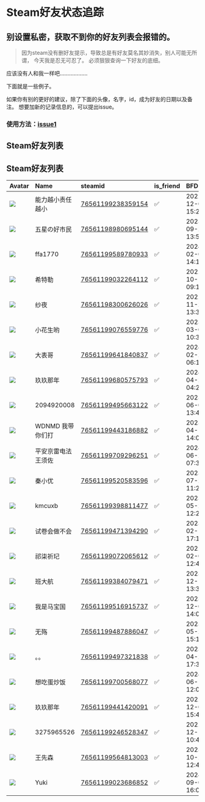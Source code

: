 # Steam好友状态追踪
## 别设置私密，获取不到你的好友列表会报错的。

> 因为steam没有删好友提示，导致总是有好友莫名其妙消失，别人可能无所谓，
> 今天我是忍无可忍了。 必须狠狠查询一下好友的底细。

应该没有人和我一样吧………………

下面就是一些例子。

如果你有别的更好的建议，除了下面的头像，名字，id，成为好友的日期以及备注。 想要加新的记录信息的，可以提出issue。

### 使用方法：[issue1](https://github.com/systemannounce/SteamFriends/issues/1)

## Steam好友列表



## Steam好友列表

| Avatar                                                                            | Name         | steamid                                                                     | is_friend   | BFD                 | Remark   |
|:----------------------------------------------------------------------------------|:-------------|:----------------------------------------------------------------------------|:------------|:--------------------|:---------|
| ![](https://avatars.steamstatic.com/a0fe0b3bafd57e6c7a8fba1b1a75887c7215a458.jpg) | 能力越小责任越小     | [76561199238359154](https://steamcommunity.com/profiles/76561199238359154/) | ✅           | 2022-12-06 15:20:50 |          |
| ![](https://avatars.steamstatic.com/205d40ba481ef4a69ef0bad0706507d4abc07612.jpg) | 五星の好市民       | [76561198980695144](https://steamcommunity.com/profiles/76561198980695144/) | ✅           | 2023-09-21 13:54:32 |          |
| ![](https://avatars.steamstatic.com/7bff9fb74e97b9871e1485eb71761dcc33eebde3.jpg) | ffa1770      | [76561199589780933](https://steamcommunity.com/profiles/76561199589780933/) | ✅           | 2024-02-08 14:14:55 |          |
| ![](https://avatars.steamstatic.com/1191c81a57194f64acfcda94f0fd0cb94e92eff7.jpg) | 希特勒          | [76561199032264112](https://steamcommunity.com/profiles/76561199032264112/) | ✅           | 2022-10-10 09:18:02 |          |
| ![](https://avatars.steamstatic.com/877f5f8884527b3c556c420bcb3433eed37ca5e0.jpg) | 纱夜           | [76561198300626026](https://steamcommunity.com/profiles/76561198300626026/) | ✅           | 2022-11-25 13:30:14 |          |
| ![](https://avatars.steamstatic.com/02824a7f6e98b080c3dafb134741aa49609895c0.jpg) | 小花生哟         | [76561199076559776](https://steamcommunity.com/profiles/76561199076559776/) | ✅           | 2023-03-08 10:36:47 |          |
| ![](https://avatars.steamstatic.com/45b0c0995ddb2fca92f3340a485e1da747304052.jpg) | 大表哥          | [76561199641840837](https://steamcommunity.com/profiles/76561199641840837/) | ✅           | 2024-02-22 06:17:59 |          |
| ![](https://avatars.steamstatic.com/23d28af97966a485957ebfd1e11f552fceab4ba0.jpg) | 玖玖那年         | [76561199680575793](https://steamcommunity.com/profiles/76561199680575793/) | ✅           | 2024-04-27 04:22:54 |          |
| ![](https://avatars.steamstatic.com/fef49e7fa7e1997310d705b2a6158ff8dc1cdfeb.jpg) | 2094920008   | [76561199495663122](https://steamcommunity.com/profiles/76561199495663122/) | ✅           | 2023-06-04 13:47:23 |          |
| ![](https://avatars.steamstatic.com/72efb42a23a96807c591b1f62996b2620f2cfaa0.jpg) | WDNMD  我带你们打 | [76561199443186882](https://steamcommunity.com/profiles/76561199443186882/) | ✅           | 2023-04-10 14:02:13 |          |
| ![](https://avatars.steamstatic.com/ee5cc428258a2f7f5775ae66f8bbcde744738e44.jpg) | 平安京雷电法王须佐    | [76561199709296251](https://steamcommunity.com/profiles/76561199709296251/) | ✅           | 2024-06-20 07:36:35 |          |
| ![](https://avatars.steamstatic.com/d7460c9edf299ccc12758b6fcb5cb7847a5a0b00.jpg) | 秦小优          | [76561199520583596](https://steamcommunity.com/profiles/76561199520583596/) | ✅           | 2023-07-21 11:24:43 |          |
| ![](https://avatars.steamstatic.com/fef49e7fa7e1997310d705b2a6158ff8dc1cdfeb.jpg) | kmcuxb       | [76561199398811477](https://steamcommunity.com/profiles/76561199398811477/) | ✅           | 2023-05-23 12:28:53 |          |
| ![](https://avatars.steamstatic.com/591da7ab64066ab5d841385f003a90cd6a292dda.jpg) | 试卷会做不会       | [76561199471394290](https://steamcommunity.com/profiles/76561199471394290/) | ✅           | 2023-02-11 17:12:40 |          |
| ![](https://avatars.steamstatic.com/fe5fe8d105d5d1617f755d6c1f9b09688bff585a.jpg) | 祁柒祈玘         | [76561199072065612](https://steamcommunity.com/profiles/76561199072065612/) | ✅           | 2022-02-03 12:48:50 |          |
| ![](https://avatars.steamstatic.com/907140046c680e70d3c12a01f5adb518a98d4bbb.jpg) | 班大航          | [76561199384079471](https://steamcommunity.com/profiles/76561199384079471/) | ✅           | 2023-12-13 13:31:05 |          |
| ![](https://avatars.steamstatic.com/404d9fbe2626e18060431466907460b65d8d4df9.jpg) | 我是马宝国        | [76561199516915737](https://steamcommunity.com/profiles/76561199516915737/) | ✅           | 2023-12-03 14:05:09 |          |
| ![](https://avatars.steamstatic.com/40bf29a0a7d3e4a36e64456677985317e46ff3de.jpg) | 无殇           | [76561199487886047](https://steamcommunity.com/profiles/76561199487886047/) | ✅           | 2023-05-28 15:12:05 |          |
| ![](https://avatars.steamstatic.com/9d433448b4a4bba7466e71f8caa8f4e5c2ee0c6d.jpg) | 。。           | [76561199497321838](https://steamcommunity.com/profiles/76561199497321838/) | ✅           | 2023-04-20 17:36:46 |          |
| ![](https://avatars.steamstatic.com/0f9f4d134d8cc8e8c0d156d6bc46c4df24bd247e.jpg) | 想吃蛋炒饭        | [76561199700568077](https://steamcommunity.com/profiles/76561199700568077/) | ✅           | 2024-06-18 12:08:17 |          |
| ![](https://avatars.steamstatic.com/7e77824f65ff963ab58d7173236fa8e6512f426d.jpg) | 玖玖那年         | [76561199441420091](https://steamcommunity.com/profiles/76561199441420091/) | ✅           | 2022-12-04 15:47:38 |          |
| ![](https://avatars.steamstatic.com/fef49e7fa7e1997310d705b2a6158ff8dc1cdfeb.jpg) | 3275965526   | [76561199246528347](https://steamcommunity.com/profiles/76561199246528347/) | ✅           | 2022-12-16 10:47:45 |          |
| ![](https://avatars.steamstatic.com/216f901113609288e9c8ba339e4abd7ad81c7e96.jpg) | 王先森          | [76561199564813003](https://steamcommunity.com/profiles/76561199564813003/) | ✅           | 2023-10-25 12:42:12 |          |
| ![](https://avatars.steamstatic.com/82592aa8d381e7f4eeb55028de9d692577da20dc.jpg) | Yuki         | [76561199023686852](https://steamcommunity.com/profiles/76561199023686852/) | ✅           | 2024-09-08 16:09:46 |          |